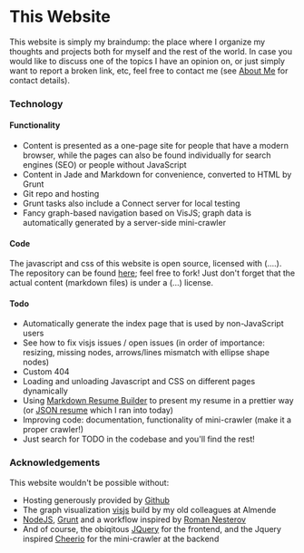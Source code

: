 # This Website

This website is simply my braindump: the place where I organize my thoughts and projects both for myself and the rest of the world. In case you would like to discuss one of the topics I have an opinion on, or just simply want to report a broken link, etc, feel free to contact me (see [About Me](../AboutMe/) for contact details).

### Technology

#### Functionality
* Content is presented as a one-page site for people that have a modern browser, while the pages can also be found individually for search engines (SEO) or people without JavaScript
* Content in Jade and Markdown for convenience, converted to HTML by Grunt
* Git repo and hosting
* Grunt tasks also include a Connect server for local testing
* Fancy graph-based navigation based on VisJS; graph data is automatically generated by a server-side mini-crawler

#### Code
The javascript and css of this website is open source, licensed with (....). The repository can be found [here](https://github.com/RemcoTukker/RemcoTukker.github.io); feel free to fork! Just don't forget that the actual content (markdown files) is under a (...) license.

#### Todo

* Automatically generate the index page that is used by non-JavaScript users
* See how to fix visjs issues / open issues (in order of importance: resizing, missing nodes, arrows/lines mismatch with ellipse shape nodes)
* Custom 404
* Loading and unloading Javascript and CSS on different pages dynamically
* Using [Markdown Resume Builder](http://there4development.com/markdown-resume/) to present my resume in a prettier way (or [JSON resume](http://jsonresume.org) which I ran into today)
* Improving code: documentation, functionality of mini-crawler (make it a proper crawler!)
* Just search for TODO in the codebase and you'll find the rest!

### Acknowledgements

This website wouldn't be possible without:
* Hosting generously provided by [Github](http://www.github.com)
* The graph visualization [visjs](http://visjs.org) build by my old colleagues at Almende
* [NodeJS](http://nodejs.org), [Grunt](http://gruntjs.org) and a workflow inspired by [Roman Nesterov](http://rhrn.github.io/)
* And of course, the obiqitous [JQuery](http://jquery.com) for the frontend, and the Jquery inspired [Cheerio]() for the mini-crawler at the backend 
